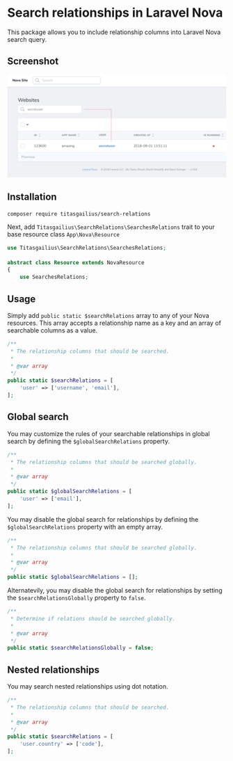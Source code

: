 # Search relationships in Laravel Nova

This package allows you to include relationship columns into Laravel Nova search query.

## Screenshot

![screenshot of the search relations tool](./screenshot.png)

## Installation

```
composer require titasgailius/search-relations
```

Next, add `Titasgailius\SearchRelations\SearchesRelations` trait to your base resource class `App\Nova\Resource`
```php
use Titasgailius\SearchRelations\SearchesRelations;

abstract class Resource extends NovaResource
{
    use SearchesRelations;
```

## Usage

Simply add `public static $searchRelations` array to any of your Nova resources.
This array accepts a relationship name as a key and an array of searchable columns as a value.

```php
/**
 * The relationship columns that should be searched.
 *
 * @var array
 */
public static $searchRelations = [
    'user' => ['username', 'email'],
];
```

## Global search

You may customize the rules of your searchable relationships in global search by defining the `$globalSearchRelations` property.

```php
/**
 * The relationship columns that should be searched globally.
 *
 * @var array
 */
public static $globalSearchRelations = [
    'user' => ['email'],
];
```

You may disable the global search for relationships by defining the `$globalSearchRelations` property with an empty array.

```php
/**
 * The relationship columns that should be searched globally.
 *
 * @var array
 */
public static $globalSearchRelations = [];
```

Alternatevily, you may disable the global search for relationships by setting the `$searchRelationsGlobally` property to `false`.

```php
/**
 * Determine if relations should be searched globally.
 *
 * @var array
 */
public static $searchRelationsGlobally = false;
```

## Nested relationships

You may search nested relationships using dot notation.

```php
/**
 * The relationship columns that should be searched.
 *
 * @var array
 */
public static $searchRelations = [
    'user.country' => ['code'],
];
```
